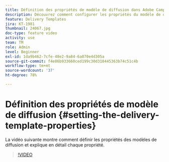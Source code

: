 ```yaml
---
title: Définition des propriétés de modèle de diffusion dans Adobe Campaign Classic
description: Découvrez comment configurer les propriétés du modèle de diffusion.
feature: Delivery Templates
jira: KT-1981
thumbnail: 24067.jpg
doc-type: feature video
activity: use
team: TM
role: Admin
level: Beginner
exl-id: 1da9b462-7cfe-48e2-9a84-6a070e4d305a
source-git-commit: f4e86b933660ced199c30d318445363b74c51c4b
workflow-type: tm+mt
source-wordcount: '37'
ht-degree: 78%

---
```


# Définition des propriétés de modèle de diffusion {#setting-the-delivery-template-properties}

La vidéo suivante montre comment définir les propriétés des modèles de diffusion et explique en détail chaque propriété.

>[!VIDEO](https://video.tv.adobe.com/v/24067?quality=12&learn=on)
